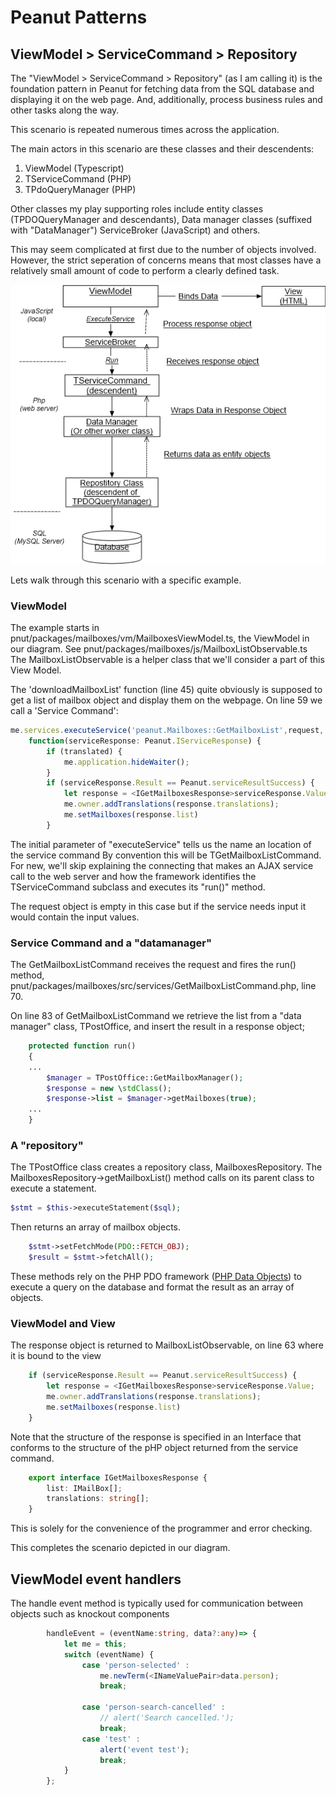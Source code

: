 # Peanut Patterns
## ViewModel > ServiceCommand > Repository

The "ViewModel > ServiceCommand > Repository" (as I am calling it) is the
foundation pattern in Peanut for fetching data from the SQL database and displaying
it on the web page. And, additionally, process business rules and other tasks 
along the way.

This scenario is repeated numerous times across the application.

The main actors in this scenario are these classes and their descendents:
1) ViewModel (Typescript)
2) TServiceCommand (PHP)
3) TPdoQueryManager (PHP) 

Other classes my play supporting roles include entity classes (TPDOQueryManager and descendants), 
Data manager classes (suffixed with "DataManager") ServiceBroker (JavaScript) and others.

This may seem complicated at first due to the number of objects involved.  
However, the strict seperation of concerns means that most classes have a 
relatively small amount of code to perform a clearly defined task.

![viewmodel-service-repository.jpg](img/viewmodel-service-repository.jpg)

Lets walk through this scenario with a specific example. 

### ViewModel

The example starts in pnut/packages/mailboxes/vm/MailboxesViewModel.ts, 
the ViewModel in our diagram. See pnut/packages/mailboxes/js/MailboxListObservable.ts
The MailboxListObservable is a helper class that we'll consider a part of this View Model.

The 'downloadMailboxList' function (line 45) quite obviously is supposed to get a 
list of mailbox object and display them on the webpage.  On line 59 we call a 'Service Command':
````typescript
me.services.executeService('peanut.Mailboxes::GetMailboxList',request,
    function(serviceResponse: Peanut.IServiceResponse) {
        if (translated) {
            me.application.hideWaiter();
        }
        if (serviceResponse.Result == Peanut.serviceResultSuccess) {
            let response = <IGetMailboxesResponse>serviceResponse.Value;
            me.owner.addTranslations(response.translations);
            me.setMailboxes(response.list)
        }
````
The initial parameter of "executeService" tells us the name an location of the service command
By convention this will be TGetMailboxListCommand.  For new, we'll skip explaining the connecting
that makes an AJAX service call to the web server and how the framework identifies the 
TServiceCommand subclass and executes its "run()" method.

The request object is empty in this case but if the service needs input it would contain
the input values.

### Service Command and a "datamanager"

The GetMailboxListCommand receives the request and fires the run() method, 
pnut/packages/mailboxes/src/services/GetMailboxListCommand.php, line 70.

On line 83 of GetMailboxListCommand we retrieve the list from a "data manager" class, TPostOffice,
and insert the result in a response object;
````php
    protected function run()
    {
    ...
        $manager = TPostOffice::GetMailboxManager();
        $response = new \stdClass();
        $response->list = $manager->getMailboxes(true);
    ...        
    }
````

### A "repository"
The TPostOffice class creates a repository class, MailboxesRepository.  The MailboxesRepository->getMailboxList() 
method calls on its parent class to execute a statement.
````php
$stmt = $this->executeStatement($sql);
````
 Then returns an array of mailbox objects.
````php
    $stmt->setFetchMode(PDO::FETCH_OBJ);
    $result = $stmt->fetchAll();
````
These methods rely on the PHP PDO framework ([PHP Data Objects](https://www.php.net/manual/en/book.pdo.php)) to execute a query on the database and 
format the result as an array of objects.

### ViewModel and View
The response object is returned to MailboxListObservable, on line 63 where it 
is bound to the view
````typescript
    if (serviceResponse.Result == Peanut.serviceResultSuccess) {
        let response = <IGetMailboxesResponse>serviceResponse.Value;
        me.owner.addTranslations(response.translations);
        me.setMailboxes(response.list)
    }
````
Note that the structure of the response is specified in an Interface that conforms
to the structure of the pHP object returned from the service command.
````typescript
    export interface IGetMailboxesResponse {
        list: IMailBox[];
        translations: string[];
    }
````
This is solely for the convenience of the programmer and error checking.

This completes the scenario depicted in our diagram.

## ViewModel event handlers

The handle event method is typically used for communication between objects such as knockout components

```typescript
        handleEvent = (eventName:string, data?:any)=> {
            let me = this;
            switch (eventName) {
                case 'person-selected' :
                    me.newTerm(<INameValuePair>data.person);
                    break;

                case 'person-search-cancelled' :
                    // alert('Search cancelled.');
                    break;
                case 'test' :
                    alert('event test');
                    break;
            }
        };

```
